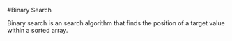 #Binary Search

Binary search is an search algorithm that finds the position of a target value within a sorted array.
